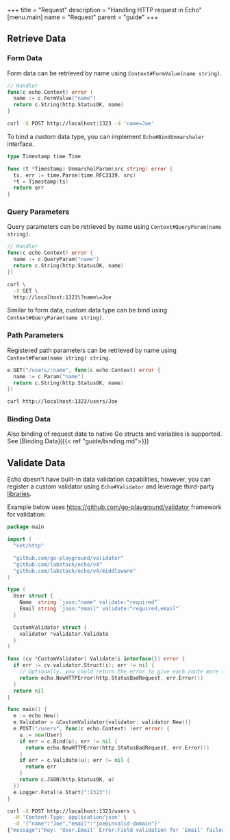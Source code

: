 +++
title = "Request"
description = "Handling HTTP request in Echo"
[menu.main]
  name = "Request"
  parent = "guide"
+++

## Retrieve Data

### Form Data

Form data can be retrieved by name using `Context#FormValue(name string)`.

```go
// Handler
func(c echo.Context) error {
  name := c.FormValue("name")
  return c.String(http.StatusOK, name)
}
```

```sh
curl -X POST http://localhost:1323 -d 'name=Joe'
```

To bind a custom data type, you can implement `Echo#BindUnmarshaler` interface.

```go
type Timestamp time.Time

func (t *Timestamp) UnmarshalParam(src string) error {
  ts, err := time.Parse(time.RFC3339, src)
  *t = Timestamp(ts)
  return err
}
```

### Query Parameters

Query parameters can be retrieved by name using `Context#QueryParam(name string)`.

```go
// Handler
func(c echo.Context) error {
  name := c.QueryParam("name")
  return c.String(http.StatusOK, name)
})
```

```sh
curl \
  -X GET \
  http://localhost:1323\?name\=Joe
```

Similar to form data, custom data type can be bind using `Context#QueryParam(name string)`.

### Path Parameters

Registered path parameters can be retrieved by name using `Context#Param(name string) string`.

```go
e.GET("/users/:name", func(c echo.Context) error {
  name := c.Param("name")
  return c.String(http.StatusOK, name)
})
```

```sh
curl http://localhost:1323/users/Joe
```

### Binding Data

Also binding of request data to native Go structs and variables is supported.
See [Binding Data]({{< ref "guide/binding.md">}})

## Validate Data

Echo doesn't have built-in data validation capabilities, however, you can register
a custom validator using `Echo#Validator` and leverage third-party [libraries](https://github.com/avelino/awesome-go#validation).

Example below uses https://github.com/go-playground/validator framework for validation:

```go
package main

import (
  "net/http"

  "github.com/go-playground/validator"
  "github.com/labstack/echo/v4"
  "github.com/labstack/echo/v4/middleware"
)

type (
  User struct {
    Name  string `json:"name" validate:"required"`
    Email string `json:"email" validate:"required,email"`
  }

  CustomValidator struct {
    validator *validator.Validate
  }
)

func (cv *CustomValidator) Validate(i interface{}) error {
  if err := cv.validator.Struct(i); err != nil {
    // Optionally, you could return the error to give each route more control over the status code
    return echo.NewHTTPError(http.StatusBadRequest, err.Error())
  }
  return nil
}

func main() {
  e := echo.New()
  e.Validator = &CustomValidator{validator: validator.New()}
  e.POST("/users", func(c echo.Context) (err error) {
    u := new(User)
    if err = c.Bind(u); err != nil {
      return echo.NewHTTPError(http.StatusBadRequest, err.Error())
    }
    if err = c.Validate(u); err != nil {
      return err
    }
    return c.JSON(http.StatusOK, u)
  })
  e.Logger.Fatal(e.Start(":1323"))
}
```

```sh
curl -X POST http://localhost:1323/users \
  -H 'Content-Type: application/json' \
  -d '{"name":"Joe","email":"joe@invalid-domain"}'
{"message":"Key: 'User.Email' Error:Field validation for 'Email' failed on the 'email' tag"}
```
